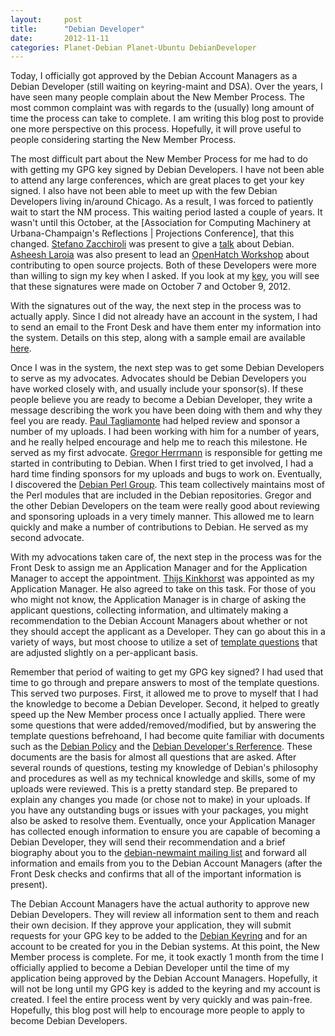 ```yaml
---
layout:     post
title:      "Debian Developer"
date:       2012-11-11
categories: Planet-Debian Planet-Ubuntu DebianDeveloper
---
```


Today, I officially got approved by the Debian Account Managers as a Debian Developer (still waiting on keyring-maint and DSA). Over the years, I have seen many people complain about the New Member Process. The most common complaint was with regards to the (usually) long amount of time the process can take to complete. I am writing this blog post to provide one more perspective on this process. Hopefully, it will prove useful to people considering starting the New Member Process.

The most difficult part about the New Member Process for me had to do with getting my GPG key signed by Debian Developers. I have not been able to attend any large conferences, which are great places to get your key signed. I also have not been able to meet up with the few Debian Developers living in/around Chicago. As a result, I was forced to patiently wait to start the NM process. This waiting period lasted a couple of years. It wasn't until this October, at the [Association for Computing Machinery at Urbana-Champaign's Reflections | Projections Conference], that this changed. [Stefano Zacchiroli][2] was present to give a [talk][3] about Debian. [Asheesh Laroia][4] was also present to lead an [OpenHatch Workshop][5] about contributing to open source projects. Both of these Developers were more than willing to sign my key when I asked. If you look at my [key][6], you will see that these signatures were made on October 7 and October 9, 2012.

With the signatures out of the way, the next step in the process was to actually apply. Since I did not already have an account in the system, I had to send an email to the Front Desk and have them enter my information into the system. Details on this step, along with a sample email are available [here][7].

Once I was in the system, the next step was to get some Debian Developers to serve as my advocates. Advocates should be Debian Developers you have worked closely with, and usually include your sponsor(s). If these people believe you are ready to become a Debian Developer, they write a message describing the work you have been doing with them and why they feel you are ready. [Paul Tagliamonte][8] had helped review and sponsor a number of my uploads. I had been working with him for a number of years, and he really helped encourage and help me to reach this milestone. He served as my first advocate. [Gregor Herrmann][9] is responsible for getting me started in contributing to Debian. When I first tried to get involved, I had a hard time finding sponsors for my uploads and bugs to work on. Eventually, I discovered the [Debian Perl Group][10]. This team collectively maintains most of the Perl modules that are included in the Debian repositories. Gregor and the other Debian Developers on the team were really good about reviewing and sponsoring uploads in a very timely manner. This allowed me to learn quickly and make a number of contributions to Debian. He served as my second advocate.

With my advocations taken care of, the next step in the process was for the Front Desk to assign me an Application Manager and for the Application Manager to accept the appointment. [Thijs Kinkhorst][11] was appointed as my Application Manager. He also agreed to take on this task. For those of you who might not know, the Application Manager is in charge of asking the applicant questions, collecting information, and ultimately making a recommendation to the Debian Account Managers about whether or not they should accept the applicant as a Developer. They can go about this in a variety of ways, but most choose to utilize a set of [template questions][12] that are adjusted slightly on a per-applicant basis.

Remember that period of waiting to get my GPG key signed? I had used that time to go through and prepare answers to most of the template questions. This served two purposes. First, it allowed me to prove to myself that I had the knowledge to become a Debian Developer. Second, it helped to greatly speed up the New Member process once I actually applied. There were some questions that were added/removed/modified, but by answering the template questions befrehoand, I had become quite familiar with documents such as the [Debian Policy][13] and the [Debian Developer's Rerference][14]. These documents are the basis for almost all questions that are asked. After several rounds of questions, testing my knowledge of Debian's philosophy and procedures as well as my technical knowledge and skills, some of my uploads were reviewed. This is a pretty standard step. Be prepared to explain any changes you made (or chose not to make) in your uploads. If you have any outstanding bugs or issues with your packages, you might also be asked to resolve them. Eventually, once your Application Manager has collected enough information to ensure you are capable of becoming a Debian Developer, they will send their recommendation and a brief biography about you to the [debian-newmaint mailing list][15] and forward all information and emails from you to the Debian Account Managers (after the Front Desk checks and confirms that all of the important information is present).

The Debian Account Managers have the actual authority to approve new Debian Developers. They will review all information sent to them and reach their own decision. If they approve your application, they will submit requests for your GPG key to be added to the [Debian Keyring][16] and for an account to be created for you in the Debian systems. At this point, the New Member process is complete. For me, it took exactly 1 month from the time I officially applied to become a Debian Developer until the time of my application being approved by the Debian Account Managers. Hopefully, it will not be long until my GPG key is added to the keyring and my account is created. I feel the entire process went by very quickly and was pain-free. Hopefully, this blog post will help to encourage more people to apply to become Debian Developers.

[1]: http://www.acm.uiuc.edu/conference/2012/index.php
[2]: http://upsilon.cc/~zack/
[3]: http://youtu.be/huAREHKaUDE
[4]: http://www.asheesh.org/
[5]: http://openhatch.org/
[6]: http://keyserver.ubuntu.com:11371/pks/lookup?search=0x0A75C877&fingerprint=on&op=vindex
[7]: https://nm.debian.org/public/newnm
[8]: http://pault.ag/
[9]: http://info.comodo.priv.at/
[10]: http://pkg-perl.alioth.debian.org/
[11]: http://thijs.kinkhorst.nl/
[12]: http://anonscm.debian.org/viewvc/nm/trunk/nm-templates/
[13]: http://www.debian.org/doc/debian-policy/
[14]: http://www.debian.org/doc/manuals/developers-reference/
[15]: http://lists.debian.org/debian-newmaint/2012/11/msg00000.html
[16]: http://keyring.debian.org/

